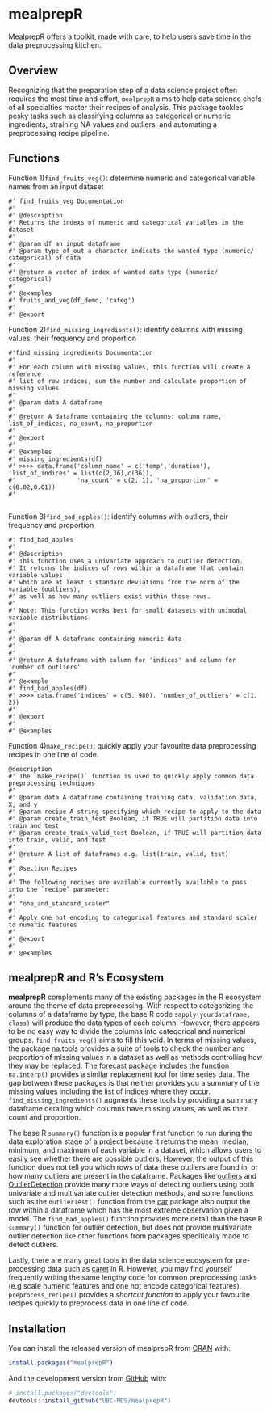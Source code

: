 
<!-- README.md is generated from README.Rmd. Please edit that file -->

# mealprepR

<!-- badges: start -->

<!-- badges: end -->

MealprepR offers a toolkit, made with care, to help users save time in
the data preprocessing kitchen.

## Overview

Recognizing that the preparation step of a data science project often
requires the most time and effort, `mealprepR` aims to help data science
chefs of all specialties master their recipes of analysis. This package
tackles pesky tasks such as classifying columns as categorical or
numeric ingredients, straining NA values and outliers, and automating a
preprocessing recipe pipeline.

## Functions

Function 1)`find_fruits_veg()`: determine numeric and categorical
variable names from an input dataset

    #' find_fruits_veg Documentation
    #' 
    #' @description
    #' Returns the indexs of numeric and categorical variables in the dataset
    #'
    #' @param df an input dataframe
    #' @param type_of_out a character indicats the wanted type (numeric/ categorical) of data
    #'
    #' @return a vector of index of wanted data type (numeric/ categorical)
    #'
    #' @examples
    #' fruits_and_veg(df_demo, 'categ')
    #'
    #' @export

Function 2)`find_missing_ingredients()`: identify columns with missing
values, their frequency and proportion

``` 
#'find_missing_ingredients Documentation
#'
#' For each column with missing values, this function will create a reference 
#' list of row indices, sum the number and calculate proportion of missing values 
#'
#' @param data A dataframe
#'
#' @return A dataframe containing the columns: column_name, list_of_indices, na_count, na_proportion
#'
#' @export
#'
#' @examples
#' missing_ingredients(df)
#' >>>> data.frame('column_name' = c('temp','duration'), 'list_of_indices' = list(c(2,36),c(36)), 
#'                 'na_count' = c(2, 1), 'na_proportion' = c(0.02,0.01)) 
#'
    
```

Function 3)`find_bad_apples()`: identify columns with outliers, their
frequency and proportion

    #' find_bad_apples
    #'
    #' @description
    #' This function uses a univariate approach to outlier detection.
    #' It returns the indices of rows within a dataframe that contain variable values
    #' which are at least 3 standard deviations from the norm of the variable (outliers),
    #' as well as how many outliers exist within those rows.
    #'
    #' Note: This function works best for small datasets with unimodal variable distributions.
    #'
    #'
    #' @param df A dataframe containing numeric data
    #'
    #'
    #' @return A dataframe with column for 'indices' and column for 'number of outliers'
    #'
    #' @example
    #' find_bad_apples(df)
    #' >>>> data.frame('indices' = c(5, 980), 'number_of_outliers' = c(1, 2))
    #'
    #' @export
    #'
    #' @examples

Function 4)`make_recipe()`: quickly apply your favourite data
preprocessing recipes in one line of code.

    @description
    #' The `make_recipe()` function is used to quickly apply common data preprocessing techniques
    #'
    #' @param data A dataframe containing training data, validation data, X, and y
    #' @param recipe A string specifying which recipe to apply to the data
    #' @param create_train_test Boolean, if TRUE will partition data into train and test
    #' @param create_train_valid_test Boolean, if TRUE will partition data into train, valid, and test
    #'
    #' @return A list of dataframes e.g. list(train, valid, test)
    #'
    #' @section Recipes
    #'
    #' The following recipes are available currently available to pass into the `recipe` parameter:
    #'
    #' "ohe_and_standard_scaler"
    #'
    #' Apply one hot encoding to categorical features and standard scaler to numeric features
    #'
    #' @export
    #'
    #' @examples

## mealprepR and R’s Ecosystem

**mealprepR** complements many of the existing packages in the R
ecosystem around the theme of data preprocessing. With respect to
categorizing the columns of a dataframe by type, the base R code
`sapply(yourdataframe, class)` will produce the data types of each
column. However, there appears to be no easy way to divide the columns
into categorical and numerical groups. `find_fruits_veg()` aims to fill
this void. In terms of missing values, the package
[na.tools](https://cran.r-project.org/web/packages/na.tools/na.tools.pdf)
provides a suite of tools to check the number and proportion of missing
values in a dataset as well as methods controlling how they may be
replaced. The
[forecast](https://cloud.r-project.org/web/packages/forecast/forecast.pdf)
package includes the function `na.interp()` provides a similar
replacement tool for time series data. The gap between these packages is
that neither provides you a summary of the missing values including the
list of indices where they occur. `find_missing_ingredients()` augments
these tools by providing a summary dataframe detailing which columns
have missing values, as well as their count and proportion.

The base R `summary()` function is a popular first function to run
during the data exploration stage of a project because it returns the
mean, median, minimum, and maximum of each variable in a dataset, which
allows users to easily see whether there are possible outliers. However,
the output of this function does not tell you which rows of data these
outliers are found in, or how many outliers are present in the
dataframe. Packages like
[outliers](https://cran.r-project.org/web/packages/outliers/outliers.pdf)
and
[OutlierDetection](https://cran.r-project.org/web/packages/OutlierDetection/OutlierDetection.pdf)
provide many more ways of detecting outliers using both univariate and
multivariate outlier detection methods, and some functions such as the
`outlierTest()` function from the
[car](https://cran.r-project.org/web/packages/car/car.pdf) package also
output the row within a dataframe which has the most extreme observation
given a model. The `find_bad_apples()` function provides more detail
than the base R `summary()` function for outlier detection, but does not
provide multivariate outlier detection like other functions from
packages specifically made to detect outliers.

Lastly, there are many great tools in the data science ecosystem for
pre-processing data such as
[caret](https://cran.r-project.org/web/packages/caret/caret.pdf) in R.
However, you may find yourself frequently writing the same lengthy code
for common preprocessing tasks (e.g scale numeric features and one hot
encode categorical features). `preprocess_recipe()` provides a *shortcut
function* to apply your favourite recipes quickly to preprocess data in
one line of code.

## Installation

You can install the released version of mealprepR from
[CRAN](https://CRAN.R-project.org) with:

``` r
install.packages("mealprepR")
```

And the development version from [GitHub](https://github.com/) with:

``` r
# install.packages("devtools")
devtools::install_github("UBC-MDS/mealprepR")
```
